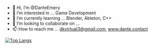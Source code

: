 - 👋 Hi, I’m @DanteEmery
- 👀 I’m interested in ... Game Development
- 🌱 I’m currently learning ... Blender, Ableton, C++
- 💞️ I’m looking to collaborate on ... 
- 📫 How to reach me ... dkvirtual3@gmail.com, www.dante.contact

<!---
DanteEmery/DanteEmery is a ✨ special ✨ repository because its `README.md` (this file) appears on your GitHub profile.
You can click the Preview link to take a look at your changes.
--->

[![Top Langs](https://github-readme-stats.vercel.app/api/top-langs/?username=danteemery&theme=calm&show_icons=true&langs_count=8&layout=compact)](https://github.com/anuraghazra/github-readme-stats)

